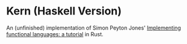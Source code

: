 # Kern (Haskell Version)

An (unfinished) implementation of Simon Peyton Jones' [Implementing functional languages: a tutorial](https://www.microsoft.com/en-us/research/publication/implementing-functional-languages-a-tutorial/) in Rust.

